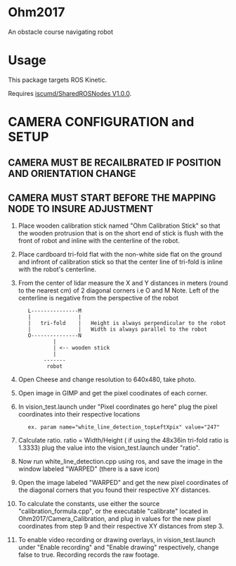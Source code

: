 # Ohm2017
An obstacle course navigating robot

# Usage
This package targets ROS Kinetic.

Requires [iscumd/SharedROSNodes V1.0.0](https://github.com/iscumd/SharedROSNodes/releases/tag/v1.0.0).

# CAMERA CONFIGURATION and SETUP
## CAMERA MUST BE RECAILBRATED IF POSITION AND ORIENTATION CHANGE
## CAMERA MUST START BEFORE THE MAPPING NODE TO INSURE ADJUSTMENT
1. Place wooden calibration stick named "Ohm Calibration Stick" so that the wooden protrusion that is on the short end of stick is flush with the front of robot and inline with the centerline of the robot.
2.  Place cardboard tri-fold flat with the non-white side flat on the ground and infront of calibration stick so that the center line of tri-fold is inline with the robot's centerline.
3.  From the center of lidar measure the X and Y distances in meters (round to the nearest cm) of 2 diagonal corners i.e O and M
Note. Left of the centerline is negative from the perspective of the robot
                   
                   
           L---------------M
           |               |
           |   tri-fold    |   Height is always perpendicular to the robot
           |               |   Width is always parallel to the robot
           O---------------N
                   |
                   | <-- wooden stick
                   |
                -------
                 robot

4. Open Cheese and change resolution to 640x480, take photo. 
5. Open image in GIMP and get the pixel coodinates of each corner.
6. In vision_test.launch under "Pixel coordinates go here" plug the pixel coordinates into their respective locations


                
          ex. param name="white_line_detection_topLeftXpix" value="247" 

7. Calculate ratio. ratio = Width/Height ( if using the 48x36in tri-fold ratio is 1.3333)
plug the value into the vision_test.launch under "ratio".

8. Now run white_line_detection.cpp using ros, and save the image in the window labeled "WARPED" (there is a save icon) 

9. Open the image labeled "WARPED" and get the new pixel coordinates of the diagonal corners that you found their respective XY distances.

10. To calculate the constants, use either the source "calibration_formula.cpp", or the executable "calibrate" located in Ohm2017/Camera_Calibration, and plug in values for the new pixel coordinates from step 9 and their respective XY distances from step 3.

11. To enable video recording or drawing overlays, in vision_test.launch under "Enable recording" and "Enable drawing" respectively, change false to true. Recording records the raw footage.
                

